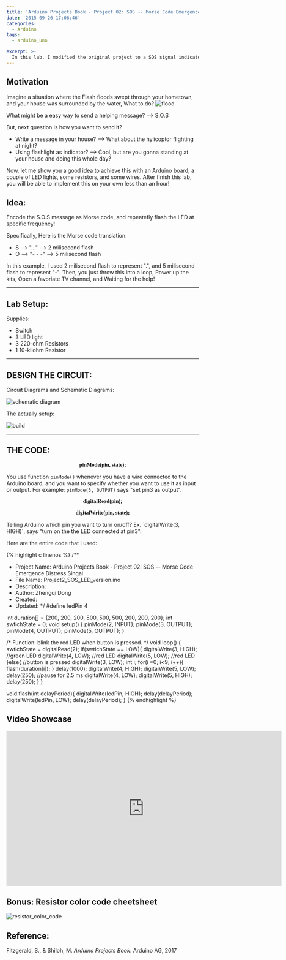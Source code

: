 ```yaml
---
title: 'Arduino Projects Book - Project 02: SOS -- Morse Code Emergence Distress Singal'
date: '2015-09-26 17:06:46'
categories:
  - Arduino
tags:
  - arduino_uno

excerpt: >-
  In this lab, I modified the original project to a SOS signal indicator. 
---
```


## **Motivation**
Imagine a situation where the Flash floods swept through your hometown, and your house was surrounded by the water, What to do? 
![flood](/images/arduino-projects-book-project-02/flood.jpg)

What might be a easy way to send a helping message? ==> S.O.S

But, next question is how you want to send it? 
- Write a message in your house? --> What about the hylicoptor flighting at night?
- Using flashlight as indicator? --> Cool, but are you gonna standing at your house and doing this whole day?

Now, let me show you a good idea to achieve this with an Arduino board, a couple of LED lights, some resistors, and some wires. After finish this lab, you will be able to implement this on your own less than an hour!

## **Idea:**
Encode the S.O.S message as Morse code, and repeatefly flash the LED at specific frequency!

Specifically, Here is the Morse code translation:
- S --> "..." --> 2 milisecond flash
- O --> "- - -" --> 5 milisecond flash

In this example, I used 2 milisecond flash to represent ".", and 5 milisecond flash to represent "-".  Then, you just throw this into a loop, Power up the kits, Open a favoriate TV channel, and Waiting for the help!

---
## **Lab Setup:**

Supplies:
- Switch
- 3 LED light
- 3 220-ohm Resistors
- 1 10-kilohm Resistor
---
## **DESIGN THE CIRCUIT:**

Circuit Diagrams and Schematic Diagrams:

![schematic diagram](/images/arduino-projects-book-project-02/circuit_diagram_and_schematic_diagram.jpg)


The actually setup:

![build](/images/arduino-projects-book-project-02/build.png)

---
## **THE CODE:**

<p align="center"><font face="consolas"><b>pinMode(pin, state);</b></font></p>

You use function `pinMode()` whenever you have a wire connected to the Arduino board, and you want to specify whether you want to use it as input or output. For example: `pinMode(3, OUTPUT)` says "set pin3 as output".

<p align="center"><font face="consolas"><b>digitalRead(pin);</b></font></p>


<p align="center"><font face="consolas"><b>digitalWrite(pin, state);</b></font></p>
Telling Arduino which pin you want to turn on/off? Ex. `digitalWrite(3, HIGH)`, says "turn on the the LED connected at pin3".

Here are the entire code that I used: 

{% highlight c linenos %}
/**
 * Project Name: Arduino Projects Book - Project 02: SOS -- Morse Code Emergence Distress Singal
 * File Name: Project2_SOS_LED_version.ino
 * Description: 
 * Author: Zhengqi Dong
 * Created:
 * Updated:
 */
#define ledPin 4

int duration[] = {200, 200, 200, 500, 500, 500, 200, 200, 200};
int swtichState = 0;
void setup() {
  pinMode(2, INPUT);
  pinMode(3, OUTPUT);
  pinMode(4, OUTPUT);
  pinMode(5, OUTPUT);
}

/* Function: blink the red LED when button is pressed. */
void loop() {
  swtichState = digitalRead(2);
  if(swtichState == LOW){
    digitalWrite(3, HIGH);  //green LED
    digitalWrite(4, LOW);   //red LED
    digitalWrite(5, LOW);   //red LED
  }else{ //button is pressed
    digitalWrite(3, LOW);
    int i;
    for(i =0; i<9; i++){
      flash(duration[i]);
    }
    delay(1000);
    digitalWrite(4, HIGH);
    digitalWrite(5, LOW);
    delay(250);   //pause for 2.5 ms
    digitalWrite(4, LOW);
    digitalWrite(5, HIGH);
    delay(250);
  }
}

void flash(int delayPeriod){
  digitalWrite(ledPin, HIGH);
  delay(delayPeriod);
  digitalWrite(ledPin, LOW);
  delay(delayPeriod);
}
{% endhighlight %}

## Video Showcase
<div class="embedded-video">
  <iframe width="720" height="405" src="https://www.youtube.com/embed/4uTRCNTmnDw" frameborder="0" allowfullscreen></iframe>
</div>

## **Bonus: Resistor color code cheetsheet**
![resistor_color_code](/images/arduino-projects-book-project-02/resistor_color_code.jpg
)

## **Reference:**
Fitzgerald, S., & Shiloh, M. _Arduino Projects Book_. Arduino AG, 2017

